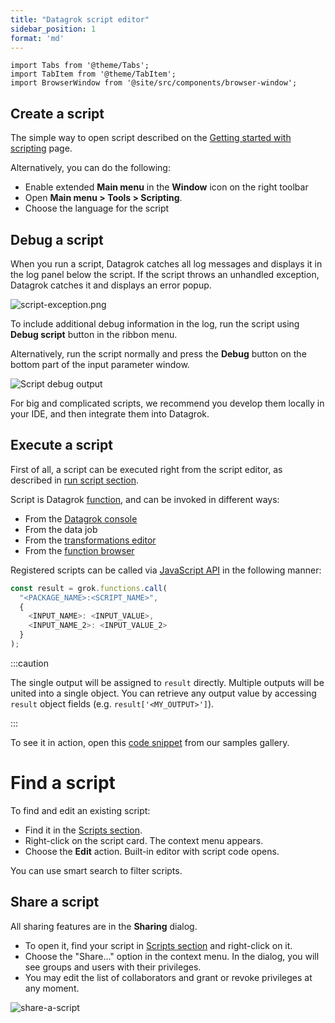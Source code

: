 ```yaml
---
title: "Datagrok script editor"
sidebar_position: 1
format: 'md'
---
```


```mdx-code-block
import Tabs from '@theme/Tabs';
import TabItem from '@theme/TabItem';
import BrowserWindow from '@site/src/components/browser-window';
```

 ## Create a script

The simple way to open script described on the
[Getting started with scripting](../getting-started.md#create-a-script) page.

Alternatively, you can do the following:

* Enable extended **Main menu** in the **Window** icon on the right toolbar
* Open **Main menu > Tools > Scripting**.
* Choose the language for the script

## Debug a script

When you run a script, Datagrok catches all log messages
and displays it in the log panel below the script.
If the script throws an unhandled exception,
Datagrok catches it and displays an error popup.

![script-exception.png](../_pics/script-exception.png)

To include additional debug information in the log,
run the script using **Debug script** button in the ribbon menu.

Alternatively, run the script normally and press the
**Debug** button on the bottom part of the input parameter window.

![Script debug output](../_pics/script-debud-output-enable.png)

For big and complicated scripts, we recommend you develop them locally in your IDE,
and then integrate them into Datagrok.

## Execute a script

First of all, a script can be executed right from the script editor,
as described in [run script section](datagrok-script-editor.md#find-a-script).

Script is Datagrok [function](../../../datagrok/concepts/functions/functions.md), 
and can be invoked in different ways:

- From the [Datagrok console](../../../datagrok/navigation/panels/panels.md#console)
- From the data job
- From the [transformations editor](../../../transform/recipe-editor.md)
- From the [function browser](https://public.datagrok.ai/functions)

Registered scripts can be called via [JavaScript API](../../../develop/packages/js-api.md) in the following manner:

```javascript
const result = grok.functions.call(
  "<PACKAGE_NAME>:<SCRIPT_NAME>", 
  { 
    <INPUT_NAME>: <INPUT_VALUE>,
    <INPUT_NAME_2>: <INPUT_VALUE_2>
  }
);
```

:::caution

The single output will be assigned to `result` directly. Multiple outputs will be united into a single object.
You can retrieve any output value by accessing `result` object fields (e.g. `result['<MY_OUTPUT>']`).

:::

To see it in action, open this
[code snippet](https://public.datagrok.ai/js/samples/scripting/scripting) from our samples gallery.


# Find a script

To find and edit an existing script:

* Find it in the [Scripts section](https://public.datagrok.ai/scripts).
* Right-click on the script card. The context menu appears.
* Choose the **Edit** action. Built-in editor with script code opens.

You can use smart search to filter scripts.

## Share a script

All sharing features are in the **Sharing** dialog.

* To open it, find your script in [Scripts section](https://public.datagrok.ai/scripts) and right-click on it.
* Choose the "Share..." option in the context menu.
In the dialog, you will see groups and users with their privileges.
* You may edit the list of collaborators and grant or revoke privileges at any moment.

![share-a-script](../_pics/sharing.gif)


